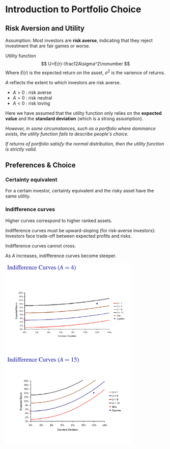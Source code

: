 # Introduction to Portfolio Choice

## Risk Aversion and Utility

Assumption: Most investors are **risk averse**, indicating that they reject investment that are fair games or worse.

Utility function
$$
U=E(r)-\frac12A\sigma^2\nonumber
$$
Where $E(r)$ is the expected return on the asset, $\sigma^2$ is the varience of returns.

$A$ reflects the extent to which investors are risk averse.

- $A > 0$ : risk averse
- $A = 0$ : risk neutral
- $A < 0$ : risk loving

Here we have assumed that the utility function only relies on the **expected value** and the **standard deviation** (which is a strong assumption).

*However, in some circumstances, such as a portfolio where dominance exists, the utility function fails to describe people's choice.*

*If returns of portfolio satisfy the normal distribution, then the utility function is strictly valid.*

## Preferences & Choice

### Certainty equivalent

For a certain investor, certainty equivalent and the risky asset have the same utility.

### Indifference curves

Higher curves correspond to higher ranked assets.

Indifference curves must be upward-sloping (for risk-averse investors): Investors face trade-off between expected profits and risks.

Indifference curves cannot cross.

As $A$​ increases, indifference curves become steeper.

<div align=left> <img src="../../../assets/img/introduction-to-finance/indif-curve4.png" width=400> </div>

<div align=left> <img src="../../../assets/img/introduction-to-finance/indif-curve15.png" width=400> </div>
